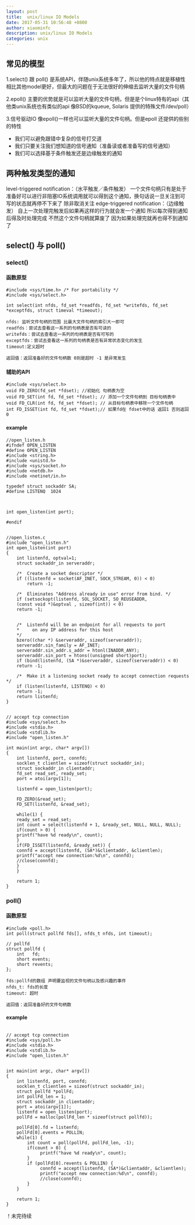 ```yaml
---
layout: post
title:  unix/linux IO Models
date: 2017-05-31 10:56:48 +0800
author: xiaominfc
description: unix/linux IO Models
categories: unix
---
```


## 常见的模型
1.select() 跟 poll() 是系统API，伴随unix系统多年了，所以他的特点就是移植性相比其他model更好，但最大的问题在于无法很好的伸缩去监听大量的文件句柄

2.epoll() 主要的优势就是可以监听大量的文件句柄，但是是个linux特有的api（其他类unix系统也有类似的api 像BSD的kqueue, Solaris 提供的特殊文件/dev/poll）

3.信号驱动IO 像epoll()一样也可以监听大量的文件句柄。但是epoll 还提供的些别的特性
- 我们可以避免跟错中复杂的信号打交道
- 我们只要关注我们想知道的信号通知（准备读或者准备写的信号通知）
- 我们可以选择基于条件触发还是边缘触发的通知


## 两种触发类型的通知
level-triggered notification：（水平触发／条件触发） 一个文件句柄只有是处于准备好可以进行非阻塞IO系统调用就可以得到这个通知，换句话说一旦关注到可写的状态就再停不下来了 除非取消关注
edge-triggered notification：（边缘触发） 自上一次处理完触发后如果再这样的行为就会发一个通知 所以每次得到通知后得及时处理完成 不然这个文件句柄就算废了 因为如果处理完就再也得不到通知了


## select() 与 poll()

### select()

#### 函数原型
~~~~
#include <sys/time.h> /* For portability */ 
#include <sys/select.h>

int select(int nfds, fd_set *readfds, fd_set *writefds, fd_set *exceptfds, struct timeval *timeout);
~~~~

~~~~
nfds: 监听文件句柄的范围 比最大文件句柄的索引大一即可 
readfds：尝试去查看这一系列的句柄表是否有可读的
writefds：尝试去查看这一系列的句柄表是否有可写的
exceptfds：尝试去查看这一系列的句柄表是否有异常状态变化的发生
timeout:定义超时

返回值：返回准备好的文件句柄数 0则是超时 -1 是异常发生
~~~~

#### 辅助的API
~~~~
#include <sys/select.h>
void FD_ZERO(fd_set *fdset); //初始化 句柄表为空
void FD_SET(int fd, fd_set *fdset); // 添加一个文件句柄到 目标句柄表中
void FD_CLR(int fd, fd_set *fdset); // 从目标句柄表中移除一个文件句柄
int FD_ISSET(int fd, fd_set *fdset);// 如果fd在 fdset中的话 返回1 否则返回0
~~~~

#### example


~~~~
//open_listen.h
#ifndef OPEN_LISTEN
#define OPEN_LISTEN
#include <string.h>
#include <unistd.h>
#include <sys/socket.h>
#include <netdb.h>
#include <netinet/in.h>

typedef struct sockaddr SA;
#define LISTENQ  1024



int open_listen(int port);

#endif


~~~~

~~~~
//open_listen.c
#include "open_listen.h"
int open_listen(int port)
{
    int listenfd, optval=1;
    struct sockaddr_in serveraddr;

    /*  Create a socket descriptor */
    if ((listenfd = socket(AF_INET, SOCK_STREAM, 0)) < 0)
        return -1;

    /*  Eliminates "Address already in use" error from bind. */
    if (setsockopt(listenfd, SOL_SOCKET, SO_REUSEADDR, 
    (const void *)&optval , sizeof(int)) < 0)
    return -1;

    
    /*  Listenfd will be an endpoint for all requests to port
    *     on any IP address for this host 
    */
    bzero((char *) &serveraddr, sizeof(serveraddr));
    serveraddr.sin_family = AF_INET; 
    serveraddr.sin_addr.s_addr = htonl(INADDR_ANY); 
    serveraddr.sin_port = htons((unsigned short)port); 
    if (bind(listenfd, (SA *)&serveraddr, sizeof(serveraddr)) < 0)
    return -1;

    /*  Make it a listening socket ready to accept connection requests */
    if (listen(listenfd, LISTENQ) < 0)
    return -1;
    return listenfd;     
}


~~~~

~~~~
// accept tcp connection
#include <sys/select.h>
#include <stdio.h>
#include <stdlib.h>
#include "open_listen.h"

int main(int argc, char* argv[])
{
    int listenfd, port, connfd;
    socklen_t clientlen = sizeof(struct sockaddr_in);
    struct sockaddr_in clientaddr;
    fd_set read_set, ready_set;
    port = atoi(argv[1]);

    listenfd = open_listen(port);

    FD_ZERO(&read_set);
    FD_SET(listenfd, &read_set);

    while(1) {
    ready_set = read_set;
    int count = select(listenfd + 1, &ready_set, NULL, NULL, NULL);
    if(count > 0) {
    printf("have %d ready\n", count);
    }
    if(FD_ISSET(listenfd, &ready_set)) {
    connfd = accept(listenfd, (SA*)&clientaddr, &clientlen);
    printf("accept new connection:%d\n", connfd);
    //close(connfd);
    }
    }

    return 1;
}

~~~~

### poll()

#### 函数原型
~~~~
#include <poll.h>
int poll(struct pollfd fds[], nfds_t nfds, int timeout);
~~~~

~~~~
// pollfd
struct pollfd {
    int   fd;
    short events;
    short revents;
};

fds:pollfd的数组 声明要监视的文件句柄以及感兴趣的事件
nfds_t: fds的长度
timeout: 超时

返回值：返回准备好的文件句柄数
~~~~

#### example
~~~~

// accept tcp connection
#include <sys/poll.h>
#include <stdio.h>
#include <stdlib.h>
#include "open_listen.h"


int main(int argc, char* argv[])
{
    int listenfd, port, connfd;
    socklen_t clientlen = sizeof(struct sockaddr_in);
    struct pollfd *pollFd;
    int pollFd_len = 1;
    struct sockaddr_in clientaddr;
    port = atoi(argv[1]);
    listenfd = open_listen(port);
    pollFd = malloc(pollFd_len * sizeof(struct pollfd));

    pollFd[0].fd = listenfd;
    pollFd[0].events = POLLIN;
    while(1) {
        int count = poll(pollFd, pollFd_len, -1);
        if(count > 0) {
             printf("have %d ready\n", count);
        }
        if (pollFd[0].revents & POLLIN) {
             connfd = accept(listenfd, (SA*)&clientaddr, &clientlen);
             printf("accept new connection:%d\n", connfd);
             //close(connfd);
        }
    }

    return 1;
}

~~~~

！未完待续






